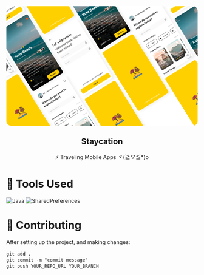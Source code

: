 <div align="center">
  <img align="center" src="https://github.com/radespratama/staycation/blob/main/static/staycation-banner.png?raw=true" />
  <h2 align="center">Staycation</h2>
</div> 
<p align="center">⚡ Traveling Mobile Apps ヾ(≧▽≦*)o</p>

# 🔧 Tools Used

![Java](https://img.shields.io/badge/Java-3B82F6?style=for-the-badge&logo=java&logoColor=white)
![SharedPreferences](https://img.shields.io/badge/Shared_Preferences-1F2937?style=for-the-badge&logo=shared&logoColor=white)


# 🤞 Contributing

After setting up the project, and making changes:

```git
git add .
git commit -m "commit message"
git push YOUR_REPO_URL YOUR_BRANCH
```
